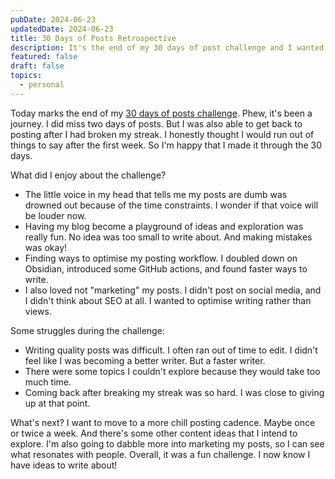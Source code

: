 ```yaml
---
pubDate: 2024-06-23
updatedDate: 2024-06-23
title: 30 Days of Posts Retrospective
description: It's the end of my 30 days of post challenge and I wanted to write a retrospective
featured: false
draft: false
topics:
  - personal
---
```

Today marks the end of my [30 days of posts challenge](https://jonathanyeong.com/30-days-of-posts/). Phew, it's been a journey. I did miss two days of posts. But I was also able to get back to posting after I had broken my streak. I honestly thought I would run out of things to say after the first week. So I'm happy that I made it through the 30 days.

What did I enjoy about the challenge?

- The little voice in my head that tells me my posts are dumb was drowned out because of the time constraints. I wonder if that voice will be louder now.
- Having my blog become a playground of ideas and exploration was really fun. No idea was too small to write about. And making mistakes was okay!
- Finding ways to optimise my posting workflow. I doubled down on Obsidian, introduced some GitHub actions, and found faster ways to write.
- I also loved not "marketing" my posts. I didn't post on social media, and I didn't think about SEO at all. I wanted to optimise writing rather than views.

Some struggles during the challenge:

- Writing quality posts was difficult. I often ran out of time to edit. I didn't feel like I was becoming a better writer. But a faster writer.
- There were some topics I couldn't explore because they would take too much time.
- Coming back after breaking my streak was so hard. I was close to giving up at that point.

What's next? I want to move to a more chill posting cadence. Maybe once or twice a week. And there's some other content ideas that I intend to explore. I'm also going to dabble more into marketing my posts, so I can see what resonates with people. Overall, it was a fun challenge. I now know I have ideas to write about!